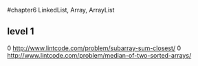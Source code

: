 #chapter6 LinkedList, Array, ArrayList

## level 1
0 http://www.lintcode.com/problem/subarray-sum-closest/
0 http://www.lintcode.com/problem/median-of-two-sorted-arrays/